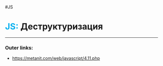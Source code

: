 #JS
# <font color="#00b0f0">JS:</font> Деструктуризация
---
### Outer links:
- https://metanit.com/web/javascript/4.11.php